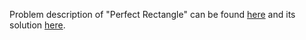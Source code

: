 Problem description of "Perfect Rectangle" can be found [here](https://leetcode.com/problems/perfect-rectangle/description/) and its solution [here](https://github.com/aurimas13/Solutions-To-Problems/blob/main/LeetCode/Python%20Solutions/Perfect%20Rectangle/perfect.py).
